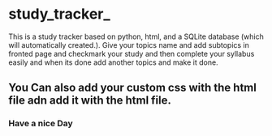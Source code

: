 # study_tracker_
This is a study tracker based on python, html, and a SQLite database (which will automatically created.). Give your topics name and add subtopics in fronted page and checkmark your study and then complete your syllabus easily and when its done  add another topics and make it done.

## You Can also add your custom css with the html file adn add it with the html file.




### Have a nice Day
